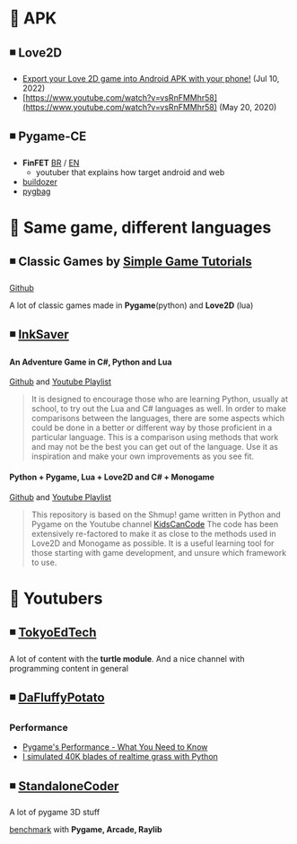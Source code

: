 

# :green_book: APK

## :black_medium_small_square: Love2D

- [Export your Love 2D game into Android APK with your phone!](https://www.youtube.com/watch?v=DFsSwAhSdVE) (Jul 10, 2022)
- [https://www.youtube.com/watch?v=vsRnFMMhr58](https://www.youtube.com/watch?v=vsRnFMMhr58) (May 20, 2020)

## :black_medium_small_square: Pygame-CE

- **FinFET** [BR](https://www.youtube.com/@FinFETptBR/videos) / [EN](https://www.youtube.com/c/FinFET/videos)
  - youtuber that explains how target android and web
- [buildozer](https://buildozer.readthedocs.io/en/latest/index.html)
- [pygbag](https://github.com/pygame-web/pygbag)

# :blue_book: Same game, different languages


## :black_medium_small_square:  Classic Games by [Simple Game Tutorials](https://simplegametutorials.github.io/)

[Github](https://github.com/simplegametutorials/simplegametutorials)

A lot of classic games made in **Pygame**(python) and **Love2D** (lua)  


## :black_medium_small_square:  [InkSaver](https://www.youtube.com/@Inksaver/videos)

#### An Adventure Game in C#, Python and Lua

[Github](https://github.com/Inksaver/Multi-Language-Adventure-Game) and 
[Youtube Playlist](https://www.youtube.com/watch?v=RVHlOwpIKmE&list=PLE8GQEkUWuwFOucS1xbjn0WK50cIQR5_7)

> It is designed to encourage those who are learning Python, usually at school, to try out the Lua and C# languages as well. In order to make comparisons between the languages, there are some aspects which could be done in a better or different way by those proficient in a particular language. This is a comparison using methods that work and may not be the best you can get out of the language. Use it as inspiration and make your own improvements as you see fit.

#### Python + Pygame,  Lua + Love2D  and  C# + Monogame

[Github](https://github.com/Inksaver/Shmup_With_Pygame_Love2D_Monogame) and 
[Youtube Playlist](https://www.youtube.com/playlist?list=PLE8GQEkUWuwGPi2WDiiQihG5nIZMecLHP)

>This repository is based on the Shmup! game written in Python and Pygame on the Youtube channel [KidsCanCode](https://www.youtube.com/watch?v=nGufy7weyGY)
>The code has been extensively re-factored to make it as close to the methods used in Love2D and Monogame as possible. It is a useful learning tool for those starting with game development, and unsure which framework to use.


# :closed_book: Youtubers


## :black_medium_small_square:  [TokyoEdTech](https://www.youtube.com/@TokyoEdTech/playlists)

A lot of content with the **turtle module**. And a nice channel with programming content in general


## :black_medium_small_square:  [DaFluffyPotato](https://www.youtube.com/@DaFluffyPotato/videos)

### Performance

- [Pygame's Performance - What You Need to Know](https://www.youtube.com/watch?v=hnKocNdF9-U)
- [I simulated 40K blades of realtime grass with Python](https://www.youtube.com/watch?v=3hGcW77M-84)

## :black_medium_small_square:  [StandaloneCoder](https://www.youtube.com/@StandaloneCoder/videos)

 A lot of pygame 3D stuff

 [benchmark](https://github.com/StanislavPetrovV/Benchmark-2D) with **Pygame, Arcade, Raylib**

